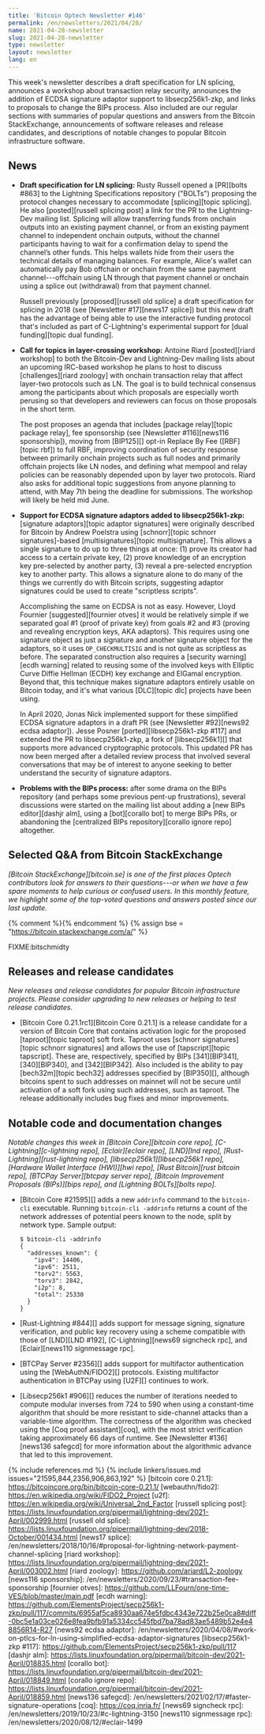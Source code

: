 ```yaml
---
title: 'Bitcoin Optech Newsletter #146'
permalink: /en/newsletters/2021/04/28/
name: 2021-04-28-newsletter
slug: 2021-04-28-newsletter
type: newsletter
layout: newsletter
lang: en
---
```

This week's newsletter describes a draft specification for LN splicing,
announces a workshop about transaction relay security, announces the
addition of ECDSA signature adaptor support to libsecp256k1-zkp, and
links to proposals to change the BIPs process.  Also included are our
regular sections with summaries of popular questions and answers from
the Bitcoin StackExchange, announcements of software releases and
release candidates, and descriptions of notable changes to popular
Bitcoin infrastructure software.

## News

- **Draft specification for LN splicing:** Rusty Russell opened a
  [PR][bolts #863] to the Lightning Specifications repository
  ("BOLTs") proposing the protocol changes necessary to accommodate
  [splicing][topic splicing].   He also [posted][russell splicing post]
  a link for the PR to the Lightning-Dev mailing list.  Splicing will
  allow transferring funds from onchain outputs into an existing payment
  channel, or from an existing payment channel to independent onchain
  outputs, without the channel participants having to wait for a
  confirmation delay to spend the channel’s other funds.  This helps
  wallets hide from their users the technical details of managing
  balances. For example, Alice's wallet can automatically pay Bob
  offchain or onchain from the same payment channel---offchain using LN
  through that payment channel or onchain using a splice out
  (withdrawal) from that payment channel.

    Russell previously [proposed][russell old splice] a draft
    specification for splicing in 2018 (see [Newsletter #17][news17
    splice]) but this new draft has the advantage of being able to use
    the interactive funding protocol that's included as part of
    C-Lightning's experimental support for [dual funding][topic dual
    funding].

- **Call for topics in layer-crossing workshop:** Antoine Riard
  [posted][riard workshop] to both the Bitcoin-Dev and Lightning-Dev
  mailing lists about an upcoming IRC-based workshop he plans to host to
  discuss [challenges][riard zoology] with onchain transaction relay
  that affect layer-two protocols such as LN.  The goal is to build
  technical consensus among the participants about which proposals are
  especially worth perusing so that developers and reviewers can focus
  on those proposals in the short term.

    The post proposes an agenda that includes [package relay][topic
    package relay], fee sponsorship (see [Newsletter #116][news116
    sponsorship]), moving from [BIP125][] opt-in Replace By Fee
    ([RBF][topic rbf]) to full RBF, improving coordination of security
    response between primarily onchain projects such as full nodes and
    primarily offchain projects like LN nodes, and defining what mempool
    and relay policies can be reasonably depended upon by layer two
    protocols.  Riard also asks for additional topic suggestions from
    anyone planning to attend, with May 7th being the deadline for
    submissions.  The workshop will likely be held mid June.

- **Support for ECDSA signature adaptors added to libsecp256k1-zkp:**
  [signature adaptors][topic adaptor signatures] were originally
  described for Bitcoin by Andrew Poelstra using [schnorr][topic
  schnorr signatures]-based [multisignatures][topic multisignature].
  This allows a single signature to do up to three things at once: (1)
  prove its creator had access to a certain private key, (2) prove
  knowledge of an encryption key pre-selected by another party, (3)
  reveal a pre-selected encryption key to another party.  This allows a
  signature alone to do many of the things we currently do with Bitcoin
  scripts, suggesting adaptor signatures could be used to create "scriptless
  scripts".

    Accomplishing the same on ECDSA is not as easy.  However, Lloyd
    Fournier [suggested][fournier otves] it would be relatively simple
    if we separated goal #1 (proof of private key) from goals #2 and #3
    (proving and revealing encryption keys, AKA adaptors).  This
    requires using one signature object as just a signature and another
    signature object for the adaptors, so it uses `OP_CHECKMULTISIG` and
    is not quite as scriptless as before.  The separated construction also requires a [security
    warning][ecdh warning] related to reusing some of the involved keys
    with Elliptic Curve Diffie Hellman (ECDH) key exchange and ElGamal
    encryption.  Beyond that, this technique makes signature adaptors entirely
    usable on Bitcoin today, and it's what various [DLC][topic dlc]
    projects have been using.

    In April 2020, Jonas Nick implemented support for these simplified
    ECDSA signature adaptors in a draft PR (see [Newsletter #92][news92
    ecdsa adaptor]).  Jesse Posner [ported][libsecp256k1-zkp #117] and
    extended the PR to libsecp256k1-zkp, a fork of [libsecp256k1][] that
    supports more advanced cryptographic protocols.  This updated PR has
    now been merged after a detailed review process that involved
    several conversations that may be of interest to anyone seeking to
    better understand the security of signature adaptors.

- **Problems with the BIPs process:** after some drama on the BIPs
  repository (and perhaps some previous pent-up frustrations), several
  discussions were started on the mailing list about adding a [new BIPs
  editor][dashjr alm], using a [bot][corallo bot] to merge BIPs PRs, or
  abandoning the [centralized BIPs repository][corallo ignore repo]
  altogether.

## Selected Q&A from Bitcoin StackExchange

*[Bitcoin StackExchange][bitcoin.se] is one of the first places Optech
contributors look for answers to their questions---or when we have a
few spare moments to help curious or confused users.  In
this monthly feature, we highlight some of the top-voted questions and
answers posted since our last update.*

{% comment %}<!-- https://bitcoin.stackexchange.com/search?tab=votes&q=created%3a1m..%20is%3aanswer -->{% endcomment %}
{% assign bse = "https://bitcoin.stackexchange.com/a/" %}

FIXME:bitschmidty

## Releases and release candidates

*New releases and release candidates for popular Bitcoin infrastructure
projects.  Please consider upgrading to new releases or helping to test
release candidates.*

- [Bitcoin Core 0.21.1rc1][Bitcoin Core 0.21.1] is a release candidate
  for a version of Bitcoin Core that contains activation logic for the
  proposed [taproot][topic taproot] soft fork.  Taproot uses
  [schnorr signatures][topic schnorr signatures] and allows the use of
  [tapscript][topic tapscript].  These are, respectively, specified by
  BIPs [341][BIP341], [340][BIP340], and [342][BIP342].  Also included
  is the ability to pay [bech32m][topic bech32] addresses specified by
  [BIP350][], although bitcoins spent to such addresses on mainnet will
  not be secure until activation of a soft fork using such addresses,
  such as taproot.  The
  release additionally includes bug fixes and minor improvements.

## Notable code and documentation changes

*Notable changes this week in [Bitcoin Core][bitcoin core repo],
[C-Lightning][c-lightning repo], [Eclair][eclair repo], [LND][lnd repo],
[Rust-Lightning][rust-lightning repo], [libsecp256k1][libsecp256k1
repo], [Hardware Wallet Interface (HWI)][hwi repo],
[Rust Bitcoin][rust bitcoin repo], [BTCPay Server][btcpay server repo],
[Bitcoin Improvement Proposals (BIPs)][bips repo], and [Lightning
BOLTs][bolts repo].*

- [Bitcoin Core #21595][] adds a new `addrinfo` command to the `bitcoin-cli`
  executable. Running `bitcoin-cli -addrinfo` returns a count of the network
  addresses of potential peers known to the node, split by network type. Sample
  output:

    ```
    $ bitcoin-cli -addrinfo
    {
      "addresses_known": {
        "ipv4": 14406,
        "ipv6": 2511,
        "torv2": 5563,
        "torv3": 2842,
        "i2p": 8,
        "total": 25330
      }
    }
    ```

- [Rust-Lightning #844][] adds support for message signing, signature
  verification, and public key recovery using a scheme compatible with those of
  [LND][LND #192], [C-Lightning][news69 signcheck rpc], and [Eclair][news110
  signmessage rpc].

- [BTCPay Server #2356][] adds support for multifactor authentication
  using the [WebAuthN/FIDO2][] protocols.  Existing multifactor
  authentication in BTCPay using [U2F][] continues to work.

- [Libsecp256k1 #906][] reduces the number of iterations needed to
  compute modular inverses from 724 to 590 when using a constant-time
  algorithm that should be more resistant to side-channel attacks than a
  variable-time algorithm.  The correctness of the algorithm was checked
  using the [Coq proof assistant][coq], with the most strict verification
  taking approximately 66 days of runtime.  See [Newsletter #136][news136
  safegcd] for more information about the algorithmic advance that led
  to this improvement.

{% include references.md %}
{% include linkers/issues.md issues="21595,844,2356,906,863,192" %}
[bitcoin core 0.21.1]: https://bitcoincore.org/bin/bitcoin-core-0.21.1/
[webauthn/fido2]: https://en.wikipedia.org/wiki/FIDO2_Project
[u2f]: https://en.wikipedia.org/wiki/Universal_2nd_Factor
[russell splicing post]: https://lists.linuxfoundation.org/pipermail/lightning-dev/2021-April/002999.html
[russell old splice]: https://lists.linuxfoundation.org/pipermail/lightning-dev/2018-October/001434.html
[news17 splice]: /en/newsletters/2018/10/16/#proposal-for-lightning-network-payment-channel-splicing
[riard workshop]: https://lists.linuxfoundation.org/pipermail/lightning-dev/2021-April/003002.html
[riard zoology]: https://github.com/ariard/L2-zoology
[news116 sponsorship]: /en/newsletters/2020/09/23/#transaction-fee-sponsorship
[fournier otves]: https://github.com/LLFourn/one-time-VES/blob/master/main.pdf
[ecdh warning]: https://github.com/ElementsProject/secp256k1-zkp/pull/117/commits/6955af5ca8930aa674e5fdbc4343e722b25e0ca8#diff-0bc5e1a03ce026e8fea9bfb91a5334cc545fbd7ba78ad83ae5489b52e4e48856R14-R27
[news92 ecdsa adaptor]: /en/newsletters/2020/04/08/#work-on-ptlcs-for-ln-using-simplified-ecdsa-adaptor-signatures
[libsecp256k1-zkp #117]: https://github.com/ElementsProject/secp256k1-zkp/pull/117
[dashjr alm]: https://lists.linuxfoundation.org/pipermail/bitcoin-dev/2021-April/018835.html
[corallo bot]: https://lists.linuxfoundation.org/pipermail/bitcoin-dev/2021-April/018849.html
[corallo ignore repo]: https://lists.linuxfoundation.org/pipermail/bitcoin-dev/2021-April/018859.html
[news136 safegcd]: /en/newsletters/2021/02/17/#faster-signature-operations
[coq]: https://coq.inria.fr/
[news69 signcheck rpc]: /en/newsletters/2019/10/23/#c-lightning-3150
[news110 signmessage rpc]: /en/newsletters/2020/08/12/#eclair-1499

